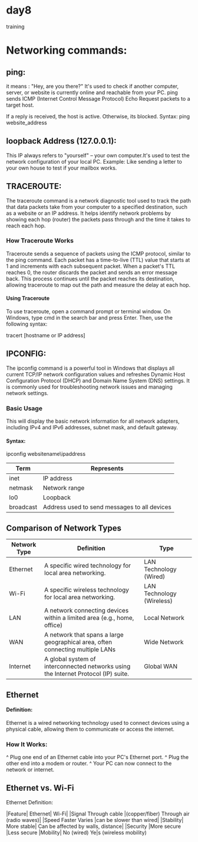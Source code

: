 # day8
training

# Networking commands:

## ping:

it means : "Hey, are you there?" It's used to check if another computer, server, or website is currently online and reachable from your PC. ping sends ICMP (Internet Control Message Protocol) Echo Request packets to a target host.

If a reply is received, the host is active. Otherwise, its blocked. Syntax: ping website_address

## loopback Address (127.0.0.1):

This IP always refers to "yourself" – your own computer.It's used to test the network configuration of your local PC. Example: Like sending a letter to your own house to test if your mailbox works.

## TRACEROUTE:

The traceroute command is a network diagnostic tool used to track the path that data packets take from your computer to a specified destination, such as a website or an IP address. It helps identify network problems by showing each hop (router) the packets pass through and the time it takes to reach each hop.

### How Traceroute Works

Traceroute sends a sequence of packets using the ICMP protocol, similar to the ping command. Each packet has a time-to-live (TTL) value that starts at 1 and increments with each subsequent packet. When a packet's TTL reaches 0, the router discards the packet and sends an error message back. This process continues until the packet reaches its destination, allowing traceroute to map out the path and measure the delay at each hop.

#### Using Traceroute

To use traceroute, open a command prompt or terminal window. On Windows, type cmd in the search bar and press Enter. Then, use the following syntax:

tracert [hostname or IP address]

## IPCONFIG:

The ipconfig command is a powerful tool in Windows that displays all current TCP/IP network configuration values and refreshes Dynamic Host Configuration Protocol (DHCP) and Domain Name System (DNS) settings. It is commonly used for troubleshooting network issues and managing network settings.

### Basic Usage

This will display the basic network information for all network adapters, including IPv4 and IPv6 addresses, subnet mask, and default gateway.

#### Syntax:

ipconfig websitename\ipaddress

|Term|	Represents|
|-----|-----------|
|inet	|IP address|
|netmask|	Network range|
|lo0	|Loopback|
|broadcast|	Address used to send messages to all devices|

## Comparison of Network Types

|Network Type|	Definition	|Type|
|-------------|-------------|-----|
|Ethernet|	A specific wired technology for local area networking.|	LAN Technology (Wired)|
|Wi-Fi	|A specific wireless technology for local area networking.	|LAN Technology (Wireless)|
|LAN|	A network connecting devices within a limited area (e.g., home, office)|	 Local Network|
|WAN|	A network that spans a large geographical area, often connecting multiple LANs	|Wide Network|
|Internet|	A global system of interconnected networks using the Internet Protocol (IP) suite.|	Global WAN|

## Ethernet

#### Definition:

Ethernet is a wired networking technology used to connect devices using a physical cable, allowing them to communicate or access the internet.

### How It Works:

^ Plug one end of an Ethernet cable into your PC's Ethernet port.
^ Plug the other end into a modem or router.
^ Your PC can now connect to the network or internet.

## Ethernet vs. Wi-Fi

Ethernet
Definition:

|Feature|	Ethernet|	Wi-Fi|
|Signal	Through cable |(copper/fiber)	Through air (radio waves)|
|Speed	Faster	Varies |can be slower than wired|
|Stability|	More stable|	Can be affected by walls, distance|
|Security	|More secure	|Less secure
|Mobility|	No (wired)	Ye|s (wireless mobility)

